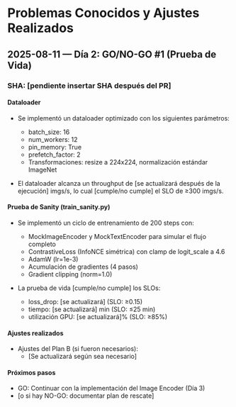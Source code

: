 # Problemas Conocidos y Ajustes Realizados

## 2025-08-11 — Día 2: GO/NO-GO #1 (Prueba de Vida)

### SHA: [pendiente insertar SHA después del PR]

#### Dataloader

- Se implementó un dataloader optimizado con los siguientes parámetros:
  - batch_size: 16
  - num_workers: 12
  - pin_memory: True
  - prefetch_factor: 2
  - Transformaciones: resize a 224x224, normalización estándar ImageNet

- El dataloader alcanza un throughput de [se actualizará después de la ejecución] imgs/s, lo cual [cumple/no cumple] el SLO de ≥300 imgs/s.

#### Prueba de Sanity (train_sanity.py)

- Se implementó un ciclo de entrenamiento de 200 steps con:
  - MockImageEncoder y MockTextEncoder para simular el flujo completo
  - ContrastiveLoss (InfoNCE simétrica) con clamp de logit_scale a 4.6
  - AdamW (lr=1e-3)
  - Acumulación de gradientes (4 pasos)
  - Gradient clipping (norm=1.0)

- La prueba de vida [cumple/no cumple] los SLOs:
  - loss_drop: [se actualizará] (SLO: ≥0.15)
  - tiempo: [se actualizará] min (SLO: ≤25 min)
  - utilización GPU: [se actualizará]% (SLO: ≥85%)

#### Ajustes realizados

- Ajustes del Plan B (si fueron necesarios):
  - [Se actualizará según sea necesario]

#### Próximos pasos

- GO: Continuar con la implementación del Image Encoder (Día 3)
- [o si hay NO-GO: documentar plan de rescate]